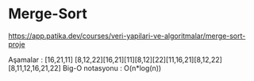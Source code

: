 # Merge-Sort

https://app.patika.dev/courses/veri-yapilari-ve-algoritmalar/merge-sort-proje

Aşamalar : 
[16,21,11] [8,12,22][16,21][11][8,12][22][11,16,21][8,12,22][8,11,12,16,21,22]
Big-O notasyonu : O(n*log(n))
